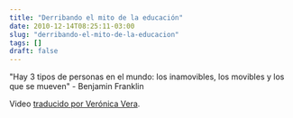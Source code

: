 ```yaml
---
title: "Derribando el mito de la educación"
date: 2010-12-14T08:25:11-03:00
slug: "derribando-el-mito-de-la-educacion"
tags: []
draft: false
---
```


"Hay 3 tipos de personas en el mundo: los inamovibles, los movibles y
los que se mueven" - Benjamin Franklin

Video [traducido por Verónica Vera](http://veronicavera-factorhumano.com/?p=2033).

